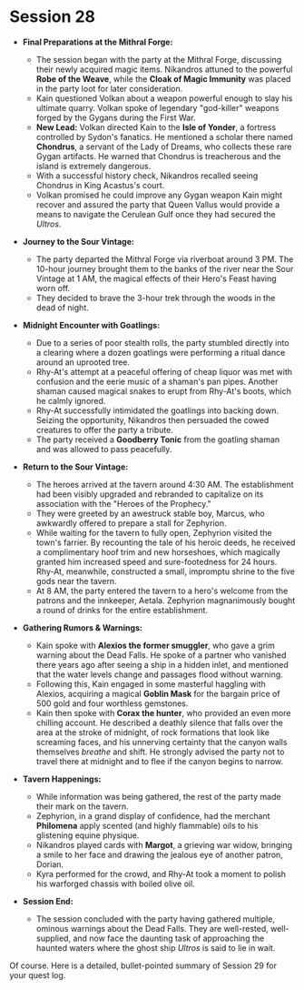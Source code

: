 # Session 28

*   **Final Preparations at the Mithral Forge:**
    *   The session began with the party at the Mithral Forge, discussing their newly acquired magic items. Nikandros attuned to the powerful **Robe of the Weave**, while the **Cloak of Magic Immunity** was placed in the party loot for later consideration.
    *   Kain questioned Volkan about a weapon powerful enough to slay his ultimate quarry. Volkan spoke of legendary "god-killer" weapons forged by the Gygans during the First War.
    *   **New Lead:** Volkan directed Kain to the **Isle of Yonder**, a fortress controlled by Sydon's fanatics. He mentioned a scholar there named **Chondrus**, a servant of the Lady of Dreams, who collects these rare Gygan artifacts. He warned that Chondrus is treacherous and the island is extremely dangerous.
    *   With a successful history check, Nikandros recalled seeing Chondrus in King Acastus's court.
    *   Volkan promised he could improve any Gygan weapon Kain might recover and assured the party that Queen Vallus would provide a means to navigate the Cerulean Gulf once they had secured the *Ultros*.

*   **Journey to the Sour Vintage:**
    *   The party departed the Mithral Forge via riverboat around 3 PM. The 10-hour journey brought them to the banks of the river near the Sour Vintage at 1 AM, the magical effects of their Hero's Feast having worn off.
    *   They decided to brave the 3-hour trek through the woods in the dead of night.

*   **Midnight Encounter with Goatlings:**
    *   Due to a series of poor stealth rolls, the party stumbled directly into a clearing where a dozen goatlings were performing a ritual dance around an uprooted tree.
    *   Rhy-At's attempt at a peaceful offering of cheap liquor was met with confusion and the eerie music of a shaman's pan pipes. Another shaman caused magical snakes to erupt from Rhy-At's boots, which he calmly ignored.
    *   Rhy-At successfully intimidated the goatlings into backing down. Seizing the opportunity, Nikandros then persuaded the cowed creatures to offer the party a tribute.
    *   The party received a **Goodberry Tonic** from the goatling shaman and was allowed to pass peacefully.

*   **Return to the Sour Vintage:**
    *   The heroes arrived at the tavern around 4:30 AM. The establishment had been visibly upgraded and rebranded to capitalize on its association with the "Heroes of the Prophecy."
    *   They were greeted by an awestruck stable boy, Marcus, who awkwardly offered to prepare a stall for Zephyrion.
    *   While waiting for the tavern to fully open, Zephyrion visited the town's farrier. By recounting the tale of his heroic deeds, he received a complimentary hoof trim and new horseshoes, which magically granted him increased speed and sure-footedness for 24 hours. Rhy-At, meanwhile, constructed a small, impromptu shrine to the five gods near the tavern.
    *   At 8 AM, the party entered the tavern to a hero's welcome from the patrons and the innkeeper, Aetala. Zephyrion magnanimously bought a round of drinks for the entire establishment.

*   **Gathering Rumors & Warnings:**
    *   Kain spoke with **Alexios the former smuggler**, who gave a grim warning about the Dead Falls. He spoke of a partner who vanished there years ago after seeing a ship in a hidden inlet, and mentioned that the water levels change and passages flood without warning.
    *   Following this, Kain engaged in some masterful haggling with Alexios, acquiring a magical **Goblin Mask** for the bargain price of 500 gold and four worthless gemstones.
    *   Kain then spoke with **Corax the hunter**, who provided an even more chilling account. He described a deathly silence that falls over the area at the stroke of midnight, of rock formations that look like screaming faces, and his unnerving certainty that the canyon walls themselves *breathe* and shift. He strongly advised the party not to travel there at midnight and to flee if the canyon begins to narrow.

*   **Tavern Happenings:**
    *   While information was being gathered, the rest of the party made their mark on the tavern.
    *   Zephyrion, in a grand display of confidence, had the merchant **Philomena** apply scented (and highly flammable) oils to his glistening equine physique.
    *   Nikandros played cards with **Margot**, a grieving war widow, bringing a smile to her face and drawing the jealous eye of another patron, Dorian.
    *   Kyra performed for the crowd, and Rhy-At took a moment to polish his warforged chassis with boiled olive oil.

*   **Session End:**
    *   The session concluded with the party having gathered multiple, ominous warnings about the Dead Falls. They are well-rested, well-supplied, and now face the daunting task of approaching the haunted waters where the ghost ship *Ultros* is said to lie in wait.

Of course. Here is a detailed, bullet-pointed summary of Session 29 for your quest log.
